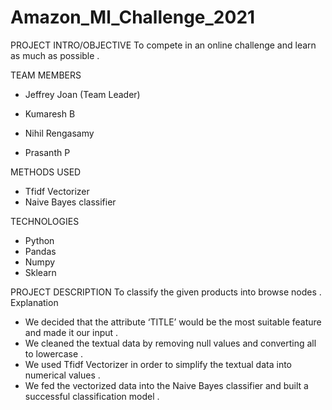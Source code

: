 # Amazon_Ml_Challenge_2021
PROJECT INTRO/OBJECTIVE
To compete in an online challenge and learn as much as possible .

TEAM MEMBERS

* Jeffrey Joan (Team Leader)

* Kumaresh B

* Nihil Rengasamy

* Prasanth P

METHODS USED
* Tfidf Vectorizer
* Naive Bayes classifier

TECHNOLOGIES
* Python
* Pandas
* Numpy
* Sklearn

PROJECT DESCRIPTION
To classify the given products into browse nodes .
Explanation
* We decided that the attribute ‘TITLE’ would be the most suitable feature and made it our input .
* We cleaned the textual data by removing null values and converting all to lowercase .
* We used Tfidf Vectorizer in order to simplify the textual data into numerical values .
* We fed the vectorized data into the Naive Bayes classifier and built a successful classification model .

